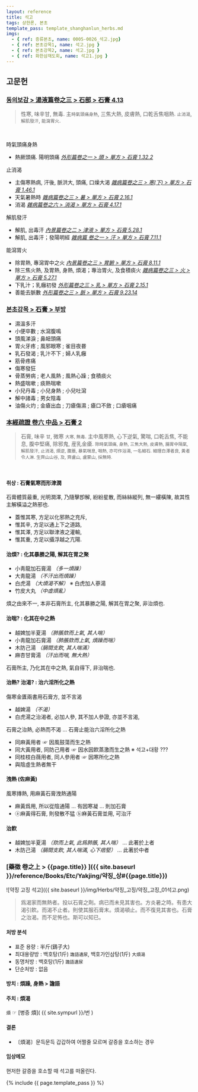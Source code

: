 ```yaml
---
layout: reference
title: 석고
tags: 상한론, 본초
template_pass: template_shanghanlun_herbs.md
imgs:
  - { ref: 증류본초, name: 0005-0026_석고.jpg}
  - { ref: 본초강목1, name: 석고.jpg }
  - { ref: 본초강목2, name: 석고.jpg }
  - { ref: 화한삼재도회, name: 석고1.jpg }
---
```



## 고문헌


### [동의보감 > 湯液篇卷之三 > 石部 >  石膏 4.13](https://mediclassics.kr/books/8/volume/22/#content_1340)

> 性寒, 味辛甘, 無毒. 主`時氣頭痛身熱`, 三焦大熱, 皮膚熱, 口乾舌焦咽熱. `止消渴`, `解肌發汗`, `能瀉胃火`.

<br>

時氣頭痛身熱

* 熱厥頭痛. 陽明頭痛 _[外形篇卷之一 > 頭 > 單方 >  石膏 1.32.2](https://mediclassics.kr/books/8/volume/5/#content_326)_

止消渴

* 主傷寒熱病, 汗後, 脈洪大, 頭痛, 口燥大渴 _[雜病篇卷之三 > 寒(下) > 單方 > 石膏 1.46.1](https://mediclassics.kr/books/8/volume/11/#content_601)_
* 天氣暑熱時 _[雜病篇卷之三 > 暑 > 單方 > 石膏 2.16.1](https://mediclassics.kr/books/8/volume/11/#content_819)_
* 消渴 _[雜病篇卷之六 > 消渴 > 單方 >  石膏 4.17.1](https://mediclassics.kr/books/8/volume/14/#content_1106)_

解肌發汗

* 解肌, 出毒汗 _[內景篇卷之二 > 津液 > 單方 >  石膏 5.28.1](https://mediclassics.kr/books/8/volume/2/#content_992)_
* 解肌, 出毒汗；發陽明經 _[雜病篇 卷之一 > 汗 > 單方 >  石膏 7.11.1](https://mediclassics.kr/books/8/volume/9/#content_990)_

能瀉胃火

* 除胃熱, 專瀉胃中之火 _[內景篇卷之三 > 胃腑 > 單方 >  石膏 8.11.1](https://mediclassics.kr/books/8/volume/3/#content_772)_
* 除三焦火熱, 及胃熱, 身熱, 煩渴；專治胃火, 及食積痰火 _[雜病篇卷之三 > 火 > 單方 >  石膏 5.27.1](https://mediclassics.kr/books/8/volume/11/#content_1441)_
* 下乳汁；乳癰初發 _[外形篇卷之三 > 乳 > 單方 >  石膏 2.15.1](https://mediclassics.kr/books/8/volume/7/#content_595)_
* 善能去脈數 _[外形篇卷之三 > 脈 > 單方 >  石膏 9.23.14](https://mediclassics.kr/books/8/volume/7/#content_1733)_



### [본초강목 > 石膏 > 부방]()

* 濕溫多汗
* 小便卒數 ; 水瀉腹鳴
* 頭風涕淚 ; 鼻衄頭痛
* 胃火牙疼 ; 風邪眼寒 ; 雀目夜昬
* 乳石發渴 ; 乳汁不下 ; 婦人乳癰
* 筋骨疼痛
* 傷寒發狂
* 骨蒸勞病 ; 老人風熱 ; 風熱心躁 ; 食積痰火
* 熱盛喘嗽 ; 痰熱喘嗽
* 小兒丹毒 ; 小兒身熱 ; 小兒吐瀉
* 解中諸毒 ; 男女陰毒
* 油傷火灼 ; 金瘡出血 ; 刀瘡傷濕 ; 瘡口不斂 ; 口瘡咽痛


### [本經疏證 卷六 中品 > 石膏 2](https://mediclassics.kr/books/154/volume/6/#content_7)

> 石膏, 味辛 <small>甘</small>, 微寒 <small>大寒, 無毒</small>. 主中風寒熱, 心下逆氣, 驚喘, 口乾舌焦, 不能息, 腹中堅痛, 除邪鬼, 産乳金瘡. <small>除時氣頭痛, 身熱, 三焦大熱, 皮膚熱, 腸胃中隔氣, 解肌發汗, 止消渴, 煩逆, 腹脹, 暴氣喘息, 咽熱, 亦可作浴湯, 一名細石. 細理白澤者良, 黃者令人淋. 生齊山山谷, 及, 齊盧山, 盧蒙山, 採無時.</small>

<br>

#### 취상 : 石膏氣寒而形津潤

石膏體質最重, 光明潤澤, 乃隨擊卽解, 紛紛星散, 而絲絲縱列, 無一縷橫陳, 故其性主解橫溢之熱邪也.

* 蓋惟其寒, 方足以化邪熱之充斥,
* 惟其辛, 方足以通上下之道路,
* 惟其澤, 方足以聯津液之灌輸,
* 惟其重, 方足以攝浮越之亢陽.

#### 治煩? : 化其暴勝之陽, 解其在胃之聚

* 小靑龍加石膏湯 _（多一煩躁）_
* 大靑龍湯 _（不汗出而煩躁）_
* 白虎湯 _（大煩渴不解）_  ※ 白虎加人蔘湯
* 竹皮大丸 _（中虛煩亂）_

煩之由來不一, 本非石膏所主, 化其暴勝之陽, 解其在胃之聚, 非治煩也.

#### 治喘? : 化其在中之熱

* 越婢加半夏湯 _（肺脹欬而上氣, 其人喘）_
* 小靑龍加石膏湯 _（肺脹欬而上氣, 煩躁而喘）_
* 木防己湯 _（膈間支飮, 其人喘滿）_
* 麻杏甘膏湯 _（汗出而喘, 無大熱）_

石膏所主, 乃化其在中之熱, 氣自得下, 非治喘也.


#### 治熱? 治渴? : 治六淫所化之熱

傷寒金匱兩書用石膏方, 並不言渴

* 越婢湯 _（不渴）_
* 白虎湯之治渴者, 必加人參, 其不加人參證, 亦並不言渴,

石膏之治熱, 必熱而不渴 ... 石膏止能治六淫所化之熱

* 同麻黃用者 ☞ 因風鼓蕩而生之熱
* 同大黃用者, 同防己用者 ☞ 因水因飮蒸激而生之熱  ※ 석고+대황 ???
* 同桂枝白薇用者, 同人參用者 ☞ 因寒所化之熱
* 與陰虛生熱者無干

#### 洩熱 (佐麻黃)

風寒摶熱, 用麻黃石膏洩熱通陽

* 麻黃爲用, 所以從陰通陽 ... 有因寒凝 ... 則加石膏
* ⓐ麻黃得石膏, 則發散不猛 ⓑ麻黃石膏並用, 可治汗

#### 治飮

* 越婢加半夏湯 _（欬而上氣, 此爲肺脹, 其人喘）_ ... 此著於上者
* 木防己湯 _（膈間支飮, 其人喘滿, 心下痞堅）_ ... 此著於中者


### [藥徵 卷之上 > {{page.title}} ]({{ site.baseurl }}/reference/Books/Etc/Yakjing/약징_상#{{page.title}})


![약징 고징 석고]({{ site.baseurl }}/img/Herbs/약징_고징/약징_고징_01석고.png)

> 爲渴家而無熱者。投以石膏之劑。病已而未見其害也。方炎暑之時。有患大渴引飮。而渴不止者。則使其服石膏末。煩渴頓止。而不復見其害也。石膏之治渴。而不足怖也。斯可以知已。



#### 처방 분석

* 표준 용량 : 半斤(鷄子大)
* 최대용량방 : 백호탕(1斤) `譫語遺尿`, 백호가인삼탕(1斤) `大煩渴`
* 동명처방 : 백호탕(1斤) `譫語遺尿`
* 단순처방 : 없음


#### 방치 : 煩躁, 身熱 > 譫語


#### 주치 : 煩渴


`煩` ☞ [병증 煩]( {{ site.sympurl }}/번 )


#### 결론

* 〔煩渴〕문득문득 갑갑하여 어쩔줄 모르며 갈증을 호소하는 경우


#### 임상메모

현저한 갈증을 호소할 때 석고를 떠올린다.







{% include {{ page.template_pass }} %}
